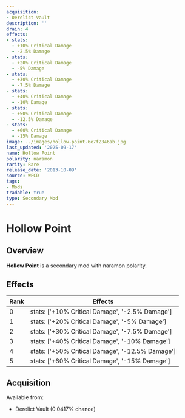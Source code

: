 ```yaml
---
acquisition:
- Derelict Vault
description: ''
drain: 4
effects:
- stats:
  - +10% Critical Damage
  - -2.5% Damage
- stats:
  - +20% Critical Damage
  - -5% Damage
- stats:
  - +30% Critical Damage
  - -7.5% Damage
- stats:
  - +40% Critical Damage
  - -10% Damage
- stats:
  - +50% Critical Damage
  - -12.5% Damage
- stats:
  - +60% Critical Damage
  - -15% Damage
image: ../images/hollow-point-6e7f2346ab.jpg
last_updated: '2025-09-17'
name: Hollow Point
polarity: naramon
rarity: Rare
release_date: '2013-10-09'
source: WFCD
tags:
- Mods
tradable: true
type: Secondary Mod
---
```


# Hollow Point

## Overview

**Hollow Point** is a secondary mod with naramon polarity.

## Effects

| Rank | Effects |
|------|----------|
| 0 | stats: ['+10% Critical Damage', '-2.5% Damage'] |
| 1 | stats: ['+20% Critical Damage', '-5% Damage'] |
| 2 | stats: ['+30% Critical Damage', '-7.5% Damage'] |
| 3 | stats: ['+40% Critical Damage', '-10% Damage'] |
| 4 | stats: ['+50% Critical Damage', '-12.5% Damage'] |
| 5 | stats: ['+60% Critical Damage', '-15% Damage'] |

## Acquisition

Available from:
- Derelict Vault (0.0417% chance)

